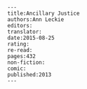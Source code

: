 
    ---
    title:Ancillary Justice
    authors:Ann Leckie
    editors:
    translator:
    date:2015-08-25
    rating:
    re-read:
    pages:432
    non-fiction:
    comic:
    published:2013
    ---

    